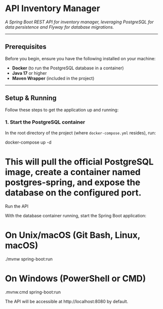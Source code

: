 # API Inventory Manager

_A Spring Boot REST API for inventory manager, leveraging PostgreSQL for data persistence and Flyway for database migrations._

---

## Prerequisites

Before you begin, ensure you have the following installed on your machine:

- **Docker** (to run the PostgreSQL database in a container)  
- **Java 17** or higher  
- **Maven Wrapper** (included in the project)  

---

## Setup & Running

Follow these steps to get the application up and running:

### 1. Start the PostgreSQL container

In the root directory of the project (where `docker-compose.yml` resides), run:

docker-compose up -d


# This will pull the official PostgreSQL image, create a container named postgres-spring, and expose the database on the configured port.

Run the API

With the database container running, start the Spring Boot application:

# On Unix/macOS (Git Bash, Linux, macOS)
./mvnw spring-boot:run

# On Windows (PowerShell or CMD)
.mvnw.cmd spring-boot:run

The API will be accessible at http://localhost:8080 by default.
